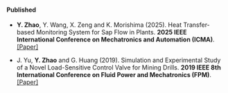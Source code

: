 #### Published

- <strong>Y. Zhao</strong>, Y. Wang, X. Zeng and K. Morishima (2025). Heat Transfer-based Monitoring System for Sap Flow in Plants. <strong>2025 IEEE International Conference on Mechatronics and Automation (ICMA)</strong>. [[Paper]](https://doi.org/10.1109/ICMA65362.2025.11120751)

- J. Yu, <strong>Y. Zhao</strong> and G. Huang (2019). Simulation and Experimental Study of a Novel Load-Sensitive Control Valve for Mining Drills. <strong>2019 IEEE 8th International Conference on Fluid Power and Mechatronics (FPM)</strong>. [[Paper]](https://doi.org/10.1109/FPM45753.2019.9035897)